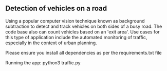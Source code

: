 ## Detection of vehicles on a road

Using a popular computer vision technique known as background subtraction to detect and track vehicles on both sides of
a busy road. The code base also can count vehicles based on an 'exit area'. Use cases for this type of application include the automated monitoring of traffic, especially in the context of urban planning. 

Please ensure you install all dependencies as per the requirements.txt file

Running the app: python3 traffic.py